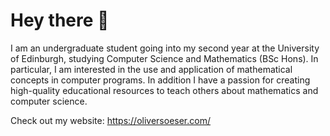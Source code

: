 # Hey there :wave:

I am an undergraduate student going into my second year at the University of Edinburgh, studying Computer Science and Mathematics (BSc Hons). In particular, I am interested in the use and application of mathematical concepts in computer programs. In addition I have a passion for creating high-quality educational resources to teach others about mathematics and computer science.

Check out my website: https://oliversoeser.com/
